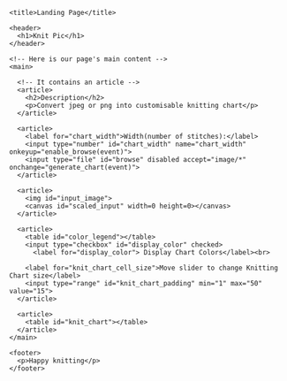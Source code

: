 <html>
  <head>
    <meta charset="utf-8">

    <title>Landing Page</title>
  <script src="generate_chart.js"></script> 
  <script src="create_color_histogram.js"></script> 
  <link rel="stylesheet" type="text/css" href="main.css">
  </head>

  <body>
    <!-- main header across all the pages of our website -->

    <header>
      <h1>Knit Pic</h1>
    </header>

    <!-- Here is our page's main content -->
    <main>

      <!-- It contains an article -->
      <article>
        <h2>Description</h2>
        <p>Convert jpeg or png into customisable knitting chart</p>
      </article>
      
      <article>
        <label for="chart_width">Width(number of stitches):</label>
        <input type="number" id="chart_width" name="chart_width" onkeyup="enable_browse(event)">
        <input type="file" id="browse" disabled accept="image/*" onchange="generate_chart(event)">
      </article>

      <article>
        <img id="input_image">
        <canvas id="scaled_input" width=0 height=0></canvas>
      </article>

      <article>
        <table id="color_legend"></table>
        <input type="checkbox" id="display_color" checked>
          <label for="display_color"> Display Chart Colors</label><br>

        <label for="knit_chart_cell_size">Move slider to change Knitting Chart size</label>
        <input type="range" id="knit_chart_padding" min="1" max="50" value="15">
      </article>
      
      <article>
        <table id="knit_chart"></table>
      </article>
    </main>

    <footer>
      <p>Happy knitting</p>
    </footer>

  </body>
</html>